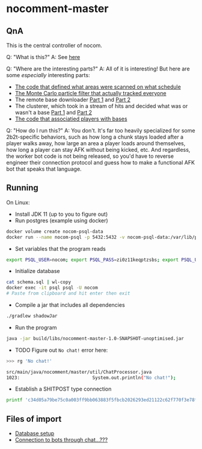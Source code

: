 # nocomment-master

## QnA

This is the central controller of nocom.

Q: "What is this?"
A: See [here](https://github.com/nerdsinspace/nocom-explanation/blob/main/README.md)

Q: "Where are the interesting parts?"
A: All of it is interesting! But here are some *especially* interesting parts:
* [The code that defined what areas were scanned on what schedule](src/main/java/nocomment/master/tracking/TrackyTrackyManager.java#L35-L67)
* [The Monte Carlo particle filter that actually tracked everyone](src/main/java/nocomment/master/tracking/MonteCarloParticleFilterMode.java#L192-L394)
* The remote base downloader [Part 1](src/main/java/nocomment/master/slurp/BlockCheckManager.java) and [Part 2](src/main/java/nocomment/master/slurp/SlurpManager.java)
* The clusterer, which took in a stream of hits and decided what was or wasn't a base [Part 1](src/main/java/nocomment/master/clustering/Aggregator.java) and [Part 2](src/main/java/nocomment/master/clustering/DBSCAN.java)
* [The code that associatied players with bases](src/main/java/nocomment/master/util/Associator.java#L53-L127)

Q: "How do I run this?"
A: You don't. It's far too heavily specialized for some 2b2t-specific behaviors, such as how long a chunk stays loaded after a player walks away, how large an area a player loads around themselves, how long a player can stay AFK without being kicked, etc. And regardless, the worker bot code is not being released, so you'd have to reverse engineer their connection protocol and guess how to make a functional AFK bot that speaks that language.

## Running

On Linux:

* Install JDK 11 (up to you to figure out)
* Run postgres (example using docker)
```bash
docker volume create nocom-psql-data
docker run --name nocom-psql -p 5432:5432 -v nocom-psql-data:/var/lib/postgresql/data -e POSTGRES_PASSWORD=zi0z11keqptzsbs -e POSTGRES_USER=nocom postgres:14 postgres -c log_statement=all
```
* Set variables that the program reads
```bash
export PSQL_USER=nocom; export PSQL_PASS=zi0z11keqptzsbs; export PSQL_URL=jdbc:postgresql://localhost:5432/nocom
```
* Initialize database
```bash
cat schema.sql | wl-copy
docker exec -it psql psql -U nocom
# Paste from clipboard and hit enter then exit
```
* Compile a jar that includes all dependencies
```bash
./gradlew shadowJar
```
* Run the program
```bash
java -jar build/libs/nocomment-master-1.0-SNAPSHOT-unoptimised.jar
```
* TODO
Figure out `No chat!` error here:
```bash
>>> rg 'No chat!'

src/main/java/nocomment/master/util/ChatProcessor.java
1023:                           System.out.println("No chat!");
```
* Establish a SHITPOST type connection
```bash
printf 'c34d05a79be75c0a003ff9bb063883f5fbcb2026293ed21122c62f770f3e78fcfef969ff7186719e2d54c1891a744f3e678d0b485a847198e337b246b9167161 v1\n' | nc localhost 42069
```

## Files of import

* [Database setup](src/main/java/nocomment/master/db/Database.java)
* [Connection to bots through chat...???](src/main/java/nocomment/master/util/ChatProcessor.java)
